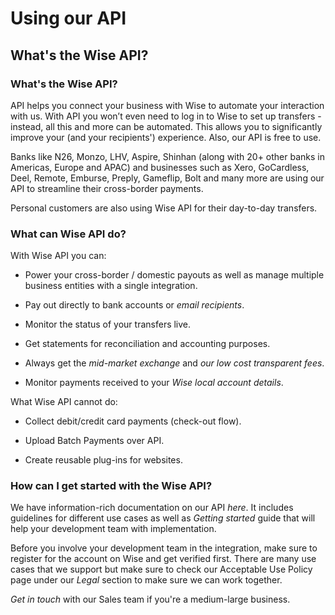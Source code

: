 # Using our API  
## What's the Wise API?  
### What's the Wise API?

API helps you connect your business with Wise to automate your interaction with us. With API you won’t even need to log in to Wise to set up transfers - instead, all this and more can be automated. This allows you to significantly improve your (and your recipients') experience. Also, our API is free to use.

Banks like N26, Monzo, LHV, Aspire, Shinhan (along with 20+ other banks in Americas, Europe and APAC) and businesses such as Xero, GoCardless, Deel, Remote, Emburse, Preply, Gameflip, Bolt and many more are using our API to streamline their cross-border payments.

Personal customers are also using Wise API for their day-to-day transfers.

### What can Wise API do?

With Wise API you can:

  * Power your cross-border / domestic payouts as well as manage multiple business entities with a single integration.

  * Pay out directly to bank accounts or _email recipients_.

  * Monitor the status of your transfers live.

  * Get statements for reconciliation and accounting purposes.

  * Always get the _mid-market exchange_ and _our low cost transparent fees_.

  * Monitor payments received to your _Wise local account details_.




What Wise API cannot do:

  * Collect debit/credit card payments (check-out flow).

  * Upload Batch Payments over API.

  * Create reusable plug-ins for websites.




### How can I get started with the Wise API?

We have information-rich documentation on our API _here_. It includes guidelines for different use cases as well as _Getting started_ guide that will help your development team with implementation.

Before you involve your development team in the integration, make sure to register for the account on Wise and get verified first. There are many use cases that we support but make sure to check our Acceptable Use Policy page under our _Legal_ section to make sure we can work together.

 _Get in touch_ with our Sales team if you're a medium-large business.